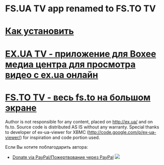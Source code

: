 # FS.UA TV app renamed to FS.TO TV #

# [Как установить](Install.md) #

# [EX.UA TV - приложение для Boxee медиа центра для просмотра видео с ex.ua онлайн](exuatv.md) #

# [FS.TO TV - весь fs.to на большом экране](fsuatv.md) #

Author is not responsible for any content, placed on http://ex.ua/ and on fs.to. Source code is distributed AS IS without any warranty.
Special thanks to developer of ex-ua-viewer for XBMC (http://code.google.com/p/ex-ua-viewer/) for inspiration and code portion used.


Если Вы хотите поблагодарить автора:
  * [Donate via PayPal/Пожертвование через PayPal](https://www.paypal.com/cgi-bin/webscr?cmd=_s-xclick&hosted_button_id=4X4WZSSYC2HY2)
[![](https://www.paypal.com/en_US/i/btn/btn_donateCC_LG.gif)](https://www.paypal.com/cgi-bin/webscr?cmd=_s-xclick&hosted_button_id=4X4WZSSYC2HY2)